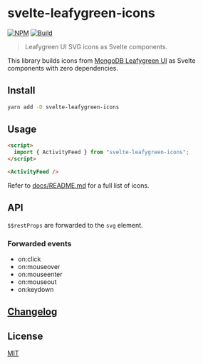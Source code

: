 # svelte-leafygreen-icons

[![NPM][npm]][npm-url]
[![Build][build]][build-badge]

> Leafygreen UI SVG icons as Svelte components.

This library builds icons from [MongoDB Leafygreen UI](https://github.com/mongodb/leafygreen-ui/tree/master/packages/icon) as Svelte components with zero dependencies.

## Install

```bash
yarn add -D svelte-leafygreen-icons
```

## Usage

```html
<script>
  import { ActivityFeed } from "svelte-leafygreen-icons";
</script>

<ActivityFeed />
```

Refer to [docs/README.md](docs/README.md) for a full list of icons.

## API

`$$restProps` are forwarded to the `svg` element.

### Forwarded events

- on:click
- on:mouseover
- on:mouseenter
- on:mouseout
- on:keydown

## [Changelog](CHANGELOG.md)

## License

[MIT](LICENSE)

[npm]: https://img.shields.io/npm/v/svelte-leafygreen-icons.svg?color=blue
[npm-url]: https://npmjs.com/package/svelte-leafygreen-icons
[build]: https://travis-ci.com/metonym/svelte-leafygreen-icons.svg?branch=master
[build-badge]: https://travis-ci.com/metonym/svelte-leafygreen-icons
